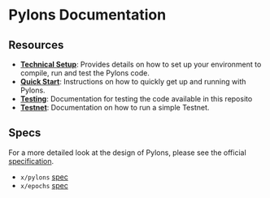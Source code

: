 # Pylons Documentation

## Resources

- **[Technical Setup](../TECHNICAL-SETUP.md)**: Provides details on how to set up your environment to compile, run
  and test the Pylons code.
- **[Quick Start](./QUICK_START.md)**: Instructions on how to quickly get up and running with Pylons.
- **[Testing](./TESTING.md)**: Documentation for testing the code available in this reposito
- **[Testnet](./TESTNET.md)**: Documentation on how to run a simple Testnet.

## Specs

For a more detailed look at the design of Pylons, please see the official [specification](./spec/README.md).
- `x/pylons` [spec](../x/pylons/spec/README.md)
- `x/epochs` [spec](../x/epochs/spec/README.md)